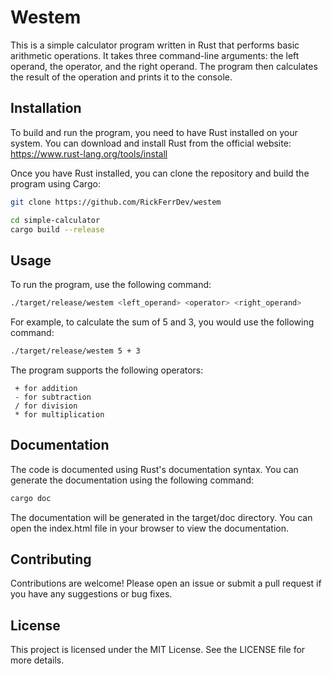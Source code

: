 # Westem
This is a simple calculator program written in Rust that performs basic arithmetic operations. It takes three command-line arguments: the left operand, the operator, and the right operand. The program then calculates the result of the operation and prints it to the console.

## Installation


To build and run the program, you need to have Rust installed on your system. You can download and install Rust from the official website: https://www.rust-lang.org/tools/install

Once you have Rust installed, you can clone the repository and build the program using Cargo:

```bash
git clone https://github.com/RickFerrDev/westem

cd simple-calculator
cargo build --release
```

## Usage
To run the program, use the following command:
```bash
./target/release/westem <left_operand> <operator> <right_operand>
```

For example, to calculate the sum of 5 and 3, you would use the following command:
```bash
./target/release/westem 5 + 3
```

The program supports the following operators:
```
 + for addition
 - for subtraction
 / for division
 * for multiplication
```

## Documentation
The code is documented using Rust's documentation syntax. You can generate the documentation using the following command:
```bash
cargo doc
```

The documentation will be generated in the target/doc directory. You can open the index.html file in your browser to view the documentation.

## Contributing
Contributions are welcome! Please open an issue or submit a pull request if you have any suggestions or bug fixes.

## License
This project is licensed under the MIT License. See the LICENSE file for more details.
